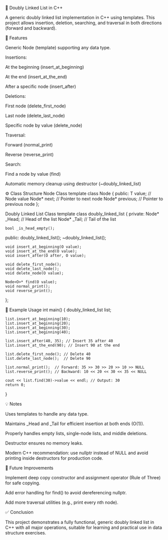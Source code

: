 📝 Doubly Linked List in C++

A generic doubly linked list implementation in C++ using templates. This project allows insertion, deletion, searching, and traversal in both directions (forward and backward).

🌟 Features

Generic Node (template) supporting any data type.

Insertions:

At the beginning (insert_at_beginning)

At the end (insert_at_the_end)

After a specific node (insert_after)

Deletions:

First node (delete_first_node)

Last node (delete_last_node)

Specific node by value (delete_node)

Traversal:

Forward (normal_print)

Reverse (reverse_print)

Search:

Find a node by value (find)

Automatic memory cleanup using destructor (~doubly_linked_list)

⚙️ Class Structure
Node Class
template <typename T>
class Node {
public:
    T value;             // Node value
    Node<T>* next;       // Pointer to next node
    Node<T>* previous;   // Pointer to previous node
};

Doubly Linked List Class
template <typename O>
class doubly_linked_list {
private:
    Node<O>* _Head; // Head of the list
    Node<O>* _Tail; // Tail of the list

    bool _is_head_empty();
public:
    doubly_linked_list();
    ~doubly_linked_list();

    void insert_at_beginning(O value);
    void insert_at_the_end(O value);
    void insert_after(O after, O value);

    void delete_first_node();
    void delete_last_node();
    void delete_node(O value);

    Node<O>* find(O value);
    void normal_print();
    void reverse_print();
};

📌 Example Usage
int main() {
    doubly_linked_list<int> list;

    list.insert_at_beginning(10);
    list.insert_at_beginning(20);
    list.insert_at_beginning(30);
    list.insert_at_beginning(40);

    list.insert_after(40, 35); // Insert 35 after 40
    list.insert_at_the_end(90); // Insert 90 at the end

    list.delete_first_node(); // Delete 40
    list.delete_last_node();  // Delete 90

    list.normal_print();  // Forward: 35 >> 30 >> 20 >> 10 >> NULL
    list.reverse_print(); // Backward: 10 << 20 << 30 << 35 << NULL

    cout << list.find(30)->value << endl; // Output: 30
    return 0;
}

💡 Notes

Uses templates to handle any data type.

Maintains _Head and _Tail for efficient insertion at both ends (O(1)).

Properly handles empty lists, single-node lists, and middle deletions.

Destructor ensures no memory leaks.

Modern C++ recommendation: use nullptr instead of NULL and avoid printing inside destructors for production code.

🔧 Future Improvements

Implement deep copy constructor and assignment operator (Rule of Three) for safe copying.

Add error handling for find() to avoid dereferencing nullptr.

Add more traversal utilities (e.g., print every nth node).

✅ Conclusion

This project demonstrates a fully functional, generic doubly linked list in C++ with all major operations, suitable for learning and practical use in data structure exercises.
